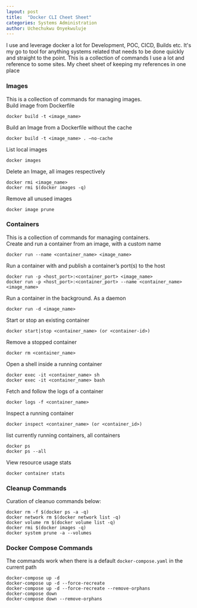 ```yaml
---
layout: post
title:  "Docker CLI Cheet Sheet"
categories: Systems Administration
author: Uchechukwu Onyekwuluje
---
```


I use and leverage docker a lot for Development, POC, CICD, Builds etc. It's my go to tool for anything systems related that
needs to be done quickly and straight to the point. This is a collection of commands I use a lot and reference to some sites.
My cheet sheet of keeping my references in one place 

### Images 
This is a collection of commands for managing images.<br>
Build image from Dockerfile<br>
```
docker build -t <image_name>
```
Build an Image from a Dockerfile without the cache
```
docker build -t <image_name> . –no-cache
```
List local images
```
docker images
```
Delete an Image, all images respectively
```
docker rmi <image_name>
docker rmi $(docker images -q)
```
Remove all unused images
```
docker image prune
```

### Containers 
This is a collection of commands for managing containers.<br>
Create and run a container from an image, with a custom name
```
docker run --name <container_name> <image_name>
```
Run a container with and publish a container’s port(s) to the host
```
docker run -p <host_port>:<container_port> <image_name>
docker run -p <host_port>:<container_port> --name <container_name> <image_name>
```
Run a container in the background. As a daemon
```
docker run -d <image_name>
```
Start or stop an existing container
```
docker start|stop <container_name> (or <container-id>)
```
Remove a stopped container
```
docker rm <container_name>
```
Open a shell inside a running container
```
docker exec -it <container_name> sh
docker exec -it <container_name> bash
```
Fetch and follow the logs of a container
```
docker logs -f <container_name>
```
Inspect a running container
```
docker inspect <container_name> (or <container_id>)
```
list currently running containers, all containers
```
docker ps
docker ps --all
```
View resource usage stats
```
docker container stats
```

### Cleanup Commands
Curation of cleanuo commands below:
```
docker rm -f $(docker ps -a -q)
docker network rm $(docker network list -q)
docker volume rm $(docker volume list -q)
docker rmi $(docker images -q)
docker system prune -a --volumes
```

### Docker Compose Commands
The commands work when there is a default `docker-compose.yaml` in the current path
```
docker-compose up -d      
docker-compose up -d --force-recreate
docker-compose up -d --force-recreate --remove-orphans
docker-compose down
docker-compose down --remove-orphans
```
